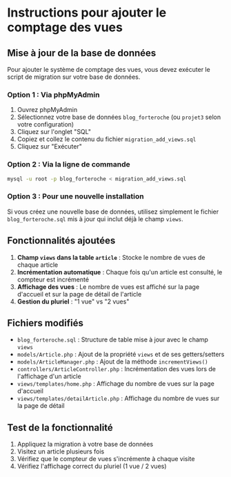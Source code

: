 # Instructions pour ajouter le comptage des vues

## Mise à jour de la base de données

Pour ajouter le système de comptage des vues, vous devez exécuter le script de migration sur votre base de données.

### Option 1 : Via phpMyAdmin
1. Ouvrez phpMyAdmin
2. Sélectionnez votre base de données `blog_forteroche` (ou `projet3` selon votre configuration)
3. Cliquez sur l'onglet "SQL"
4. Copiez et collez le contenu du fichier `migration_add_views.sql`
5. Cliquez sur "Exécuter"

### Option 2 : Via la ligne de commande
```bash
mysql -u root -p blog_forteroche < migration_add_views.sql
```

### Option 3 : Pour une nouvelle installation
Si vous créez une nouvelle base de données, utilisez simplement le fichier `blog_forteroche.sql` mis à jour qui inclut déjà le champ `views`.

## Fonctionnalités ajoutées

1. **Champ `views` dans la table `article`** : Stocke le nombre de vues de chaque article
2. **Incrémentation automatique** : Chaque fois qu'un article est consulté, le compteur est incrémenté
3. **Affichage des vues** : Le nombre de vues est affiché sur la page d'accueil et sur la page de détail de l'article
4. **Gestion du pluriel** : "1 vue" vs "2 vues"

## Fichiers modifiés

- `blog_forteroche.sql` : Structure de table mise à jour avec le champ `views`
- `models/Article.php` : Ajout de la propriété `views` et de ses getters/setters
- `models/ArticleManager.php` : Ajout de la méthode `incrementViews()`
- `controllers/ArticleController.php` : Incrémentation des vues lors de l'affichage d'un article
- `views/templates/home.php` : Affichage du nombre de vues sur la page d'accueil
- `views/templates/detailArticle.php` : Affichage du nombre de vues sur la page de détail

## Test de la fonctionnalité

1. Appliquez la migration à votre base de données
2. Visitez un article plusieurs fois
3. Vérifiez que le compteur de vues s'incrémente à chaque visite
4. Vérifiez l'affichage correct du pluriel (1 vue / 2 vues)
